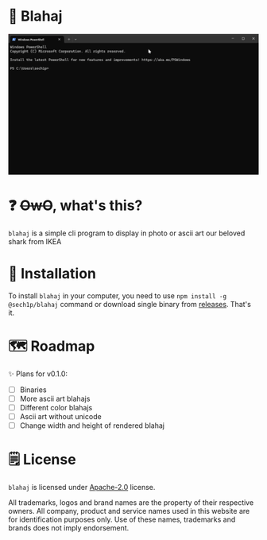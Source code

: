 # 🦈 Blahaj

<p align="center">
    <img src="images/blahaj_showcase.gif" alt="blahaj cli program showcase" />
</p>

# ❓ ~~OwO~~, what's this?

`blahaj` is a simple cli program to display in photo or ascii art our beloved shark from IKEA

# 💾 Installation

To install `blahaj` in your computer, you need to use `npm install -g @sech1p/blahaj` command or download single binary from [releases](https://github.com/sech1p/blahaj/releases). That's it.

# 🗺️ Roadmap

✨ Plans for v0.1.0:

- [ ] Binaries
- [ ] More ascii art blahajs
- [ ] Different color blahajs
- [ ] Ascii art without unicode
- [ ] Change width and height of rendered blahaj

# 🗒️ License

`blahaj` is licensed under [Apache-2.0](LICENSE) license.

All trademarks, logos and brand names are the property of their respective owners. All company, product and service names used in this website are for identification purposes only. Use of these names, trademarks and brands does not imply endorsement.